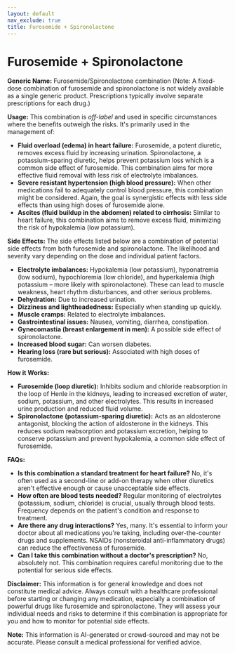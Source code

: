 ```yaml
---
layout: default
nav_exclude: true
title: Furosemide + Spironolactone
---
```


# Furosemide + Spironolactone

**Generic Name:** Furosemide/Spironolactone combination (Note:  A fixed-dose combination of furosemide and spironolactone is not widely available as a single generic product.  Prescriptions typically involve separate prescriptions for each drug.)

**Usage:**  This combination is *off-label* and used in specific circumstances where the benefits outweigh the risks.  It's primarily used in the management of:

* **Fluid overload (edema) in heart failure:** Furosemide, a potent diuretic, removes excess fluid by increasing urination. Spironolactone, a potassium-sparing diuretic, helps prevent potassium loss which is a common side effect of furosemide.  This combination aims for more effective fluid removal with less risk of electrolyte imbalances.
* **Severe resistant hypertension (high blood pressure):**  When other medications fail to adequately control blood pressure, this combination might be considered. Again, the goal is synergistic effects with less side effects than using high doses of furosemide alone.
* **Ascites (fluid buildup in the abdomen) related to cirrhosis:**  Similar to heart failure, this combination aims to remove excess fluid, minimizing the risk of hypokalemia (low potassium).


**Side Effects:**  The side effects listed below are a combination of potential side effects from both furosemide and spironolactone. The likelihood and severity vary depending on the dose and individual patient factors.

* **Electrolyte imbalances:**  Hypokalemia (low potassium), hyponatremia (low sodium), hypochloremia (low chloride), and hyperkalemia (high potassium – more likely with spironolactone).  These can lead to muscle weakness, heart rhythm disturbances, and other serious problems.
* **Dehydration:**  Due to increased urination.
* **Dizziness and lightheadedness:**  Especially when standing up quickly.
* **Muscle cramps:** Related to electrolyte imbalances.
* **Gastrointestinal issues:** Nausea, vomiting, diarrhea, constipation.
* **Gynecomastia (breast enlargement in men):** A possible side effect of spironolactone.
* **Increased blood sugar:**  Can worsen diabetes.
* **Hearing loss (rare but serious):**  Associated with high doses of furosemide.


**How it Works:**

* **Furosemide (loop diuretic):** Inhibits sodium and chloride reabsorption in the loop of Henle in the kidneys, leading to increased excretion of water, sodium, potassium, and other electrolytes. This results in increased urine production and reduced fluid volume.
* **Spironolactone (potassium-sparing diuretic):** Acts as an aldosterone antagonist, blocking the action of aldosterone in the kidneys. This reduces sodium reabsorption and potassium excretion, helping to conserve potassium and prevent hypokalemia, a common side effect of furosemide.


**FAQs:**

* **Is this combination a standard treatment for heart failure?** No, it's often used as a second-line or add-on therapy when other diuretics aren't effective enough or cause unacceptable side effects.
* **How often are blood tests needed?**  Regular monitoring of electrolytes (potassium, sodium, chloride) is crucial, usually through blood tests.  Frequency depends on the patient's condition and response to treatment.
* **Are there any drug interactions?**  Yes, many.  It's essential to inform your doctor about all medications you're taking, including over-the-counter drugs and supplements.  NSAIDs (nonsteroidal anti-inflammatory drugs) can reduce the effectiveness of furosemide.
* **Can I take this combination without a doctor's prescription?** No, absolutely not.  This combination requires careful monitoring due to the potential for serious side effects.


**Disclaimer:** This information is for general knowledge and does not constitute medical advice.  Always consult with a healthcare professional before starting or changing any medication, especially a combination of powerful drugs like furosemide and spironolactone.  They will assess your individual needs and risks to determine if this combination is appropriate for you and how to monitor for potential side effects.


**Note:** This information is AI-generated or crowd-sourced and may not be accurate. Please consult a medical professional for verified advice.